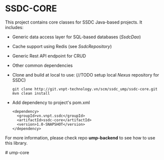 # SSDC-CORE

This project contains core classes for SSDC Java-based projects. It includes:

* Generic data access layer for SQL-based databases (_SsdcDao_)
* Cache support using Redis (see _SsdcRepository_)
* Generic Rest API endpoint for CRUD 
* Other common dependencies


* Clone and build at local to use: (//TODO setup local _Nexus_ repository for SSDC)
    ```
    git clone http://git.vnpt-technology.vn/scm/ssdc_ump/ssdc-core.git
    mvn clean install
    ```
* Add dependency to project's pom.xml
    ```
    <dependency>
      <groupId>vn.vnpt.ssdc</groupId>
      <artifactId>ssdc-core</artifactId>
      <version>1.0-SNAPSHOT</version>
    </dependency>
    ```

For more information, please check repo __ump-backend__ to see how to use this library.

#   u m p - c o r e  
 